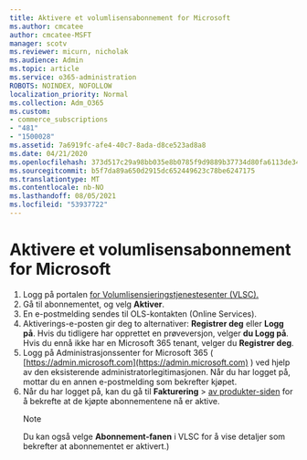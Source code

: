 ```yaml
---
title: Aktivere et volumlisensabonnement for Microsoft
ms.author: cmcatee
author: cmcatee-MSFT
manager: scotv
ms.reviewer: micurn, nicholak
ms.audience: Admin
ms.topic: article
ms.service: o365-administration
ROBOTS: NOINDEX, NOFOLLOW
localization_priority: Normal
ms.collection: Adm_O365
ms.custom:
- commerce_subscriptions
- "481"
- "1500028"
ms.assetid: 7a6919fc-afe4-40c7-8ada-d8ce523ad8a8
ms.date: 04/21/2020
ms.openlocfilehash: 373d517c29a98bb035e8b0785f9d9889b37734d80fa6113de34544d49f08cdf1
ms.sourcegitcommit: b5f7da89a650d2915dc652449623c78be6247175
ms.translationtype: MT
ms.contentlocale: nb-NO
ms.lasthandoff: 08/05/2021
ms.locfileid: "53937722"
---
```

# <a name="activating-a-microsoft-volume-license-subscription"></a>Aktivere et volumlisensabonnement for Microsoft

1. Logg på portalen [for Volumlisensieringstjenestesenter (VLSC).](https://go.microsoft.com/fwlink/p/?LinkId=329762)
2. Gå til abonnementet, og velg **Aktiver**.
3. En e-postmelding sendes til OLS-kontakten (Online Services).
4. Aktiverings-e-posten gir deg to alternativer: **Registrer deg** eller **Logg på**. Hvis du tidligere har opprettet en prøveversjon, velger **du Logg på**. Hvis du ennå ikke har en Microsoft 365 tenant, velger du **Registrer deg**.
5. Logg på Administrasjonssenter for Microsoft 365 ( [https://admin.microsoft.com](https://admin.microsoft.com) ) ved hjelp av den eksisterende administratorlegitimasjonen. Når du har logget på, mottar du en annen e-postmelding som bekrefter kjøpet.
6. Når du har logget på, kan du gå til **Fakturering** \> [av produkter-siden](https://go.microsoft.com/fwlink/p/?linkid=842054) for å bekrefte at de kjøpte abonnementene nå er aktive. 
    > [!NOTE]
    > Du kan også velge **Abonnement-fanen** i VLSC for å vise detaljer som bekrefter at abonnementet er aktivert.)
